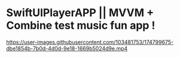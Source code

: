# SwiftUIPlayerAPP || MVVM + Combine test music fun app !        
https://user-images.githubusercontent.com/103481753/174799675-dbe1854b-7b0d-4d0d-9e18-1669b5024d9e.mp4
